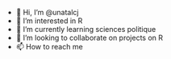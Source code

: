 - 👋 Hi, I’m @unatalcj
- 👀 I’m interested in R
- 🌱 I’m currently learning sciences politique
- 💞️ I’m looking to collaborate on projects on R
- 📫 How to reach me 

<!---
unatalcj/unatalcj is a ✨ special ✨ repository because its `README.md` (this file) appears on your GitHub profile.
You can click the Preview link to take a look at your changes.
--->
